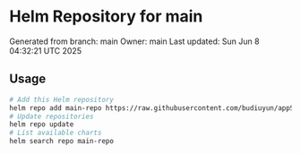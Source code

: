 # Helm Repository for main
Generated from branch: main
Owner: main
Last updated: Sun Jun  8 04:32:21 UTC 2025

## Usage
```bash
# Add this Helm repository
helm repo add main-repo https://raw.githubusercontent.com/budiuyun/appStore/helm-main/
# Update repositories
helm repo update
# List available charts
helm search repo main-repo
```
